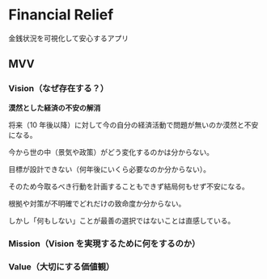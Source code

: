 # Financial Relief

金銭状況を可視化して安心するアプリ

## MVV

### Vision（なぜ存在する？）

**漠然とした経済の不安の解消**

将来（10 年後以降）に対して今の自分の経済活動で問題が無いのか漠然と不安になる。

今から世の中（景気や政策）がどう変化するのかは分からない。

目標が設計できない（何年後にいくら必要なのか分からない）。

そのため今取るべき行動を計画することもできず結局何もせず不安になる。

根拠や対策が不明確でどれだけの致命度か分からない。

しかし「何もしない」ことが最善の選択ではないことは直感している。

### Mission（Vision を実現するために何をするのか）

### Value（大切にする価値観）
